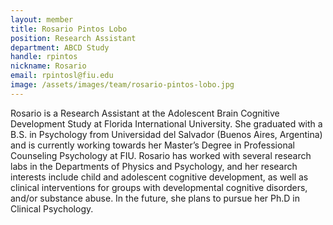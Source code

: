 ```yaml
---
layout: member
title: Rosario Pintos Lobo
position: Research Assistant
department: ABCD Study
handle: rpintos
nickname: Rosario
email: rpintosl@fiu.edu
image: /assets/images/team/rosario-pintos-lobo.jpg
---
```


Rosario is a Research Assistant at the Adolescent Brain Cognitive Development Study at Florida International University. She graduated with a B.S. in Psychology from Universidad del Salvador (Buenos Aires, Argentina) and is currently working towards her Master’s Degree in Professional Counseling Psychology at FIU. Rosario has worked with several research labs in the Departments of Physics and Psychology, and her research interests include child and adolescent cognitive development, as well as clinical interventions for groups with developmental cognitive disorders, and/or substance abuse. In the future, she plans to pursue her Ph.D in Clinical Psychology.

